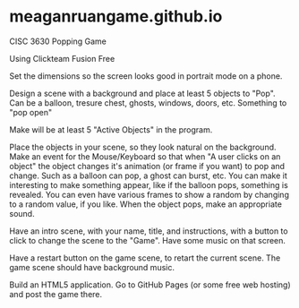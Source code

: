 # meaganruangame.github.io
CISC 3630 Popping Game

Using Clickteam Fusion Free

Set the dimensions so the screen looks good in portrait mode on a phone.

Design a scene with a background and place at least 5 objects to "Pop". Can be a balloon, tresure chest, ghosts, windows, doors, etc. Something to "pop open"

Make will be at least 5 "Active Objects" in the program.

Place the objects in your scene, so they look natural on the background. Make an event for the Mouse/Keyboard so that when "A user clicks on an object" the object changes it's animation (or frame if you want) to pop and change. Such as a balloon can pop, a ghost can burst, etc. You can make it interesting to make something appear, like if the balloon pops, something is revealed. You can even have various frames to show a random by changing to a random value, if you like. When the object pops, make an appropriate sound.

Have an intro scene, with your name, title, and instructions, with a button to click to change the scene to the "Game". Have some music on that screen.

Have a restart button on the game scene, to retart the current scene. The game scene should have background music.

Build an HTML5 application. Go to GitHub Pages (or some free web hosting) and post the game there.


